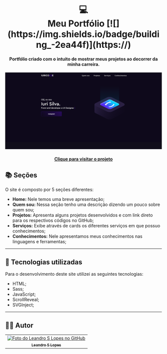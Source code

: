 <h1 align="center">
  💻<br>Meu Portfólio [![](https://img.shields.io/badge/building_-2ea44f)](https://)
</h1>

<h4 align="center">
  Portfólio criado com o intuito de mostrar meus projetos ao decorrer da minha carreira.
</h4>

![Resultado final do projeto](assets/image/preview.png)

<h4 align="center">
  <a href="https://leandroslopes.github.io/" target="_blank">
    Clique para visitar o projeto
  </a>
</h4>

## 📚 Seções
O site é composto por 5 seções diferentes:

- **Home:** Nele temos uma breve apresentação;
- **Quem sou:** Nessa seção tenho uma descrição dizendo um pouco sobre quem sou;
- **Projetos:** Apresenta alguns projetos desenvolvidos e com link direto para os respectivos códigos no GitHub;
- **Serviços:** Exibe através de cards os diferentes serviços em que possuo conhecimentos;
- **Conhecimentos:** Nele apresentamos meus conhecimentos nas linguagens e ferramentas;

---

## 💼 Tecnologias utilizadas
Para o desenvolvimento deste site utilizei as seguintes tecnologias:

- HTML;
- Sass;
- JavaScript;
- ScrollReveal;
- SVGInject;

---

## 👨‍💻 Autor<br>
<table>
  <tr>
    <td align="center">
      <a href="https://github.com/leandroslopes">
        <img src="https://avatars.githubusercontent.com/u/31078967?v=4" width="100px;" alt="Foto do Leandro S Lopes no GitHub"/><br>
        <sub>
          <b>Leandro S Lopes</b>
        </sub>
      </a>
    </td>
  </tr>
</table>
